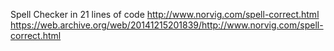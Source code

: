 Spell Checker in 21 lines of code
http://www.norvig.com/spell-correct.html
https://web.archive.org/web/20141215201839/http://www.norvig.com/spell-correct.html
